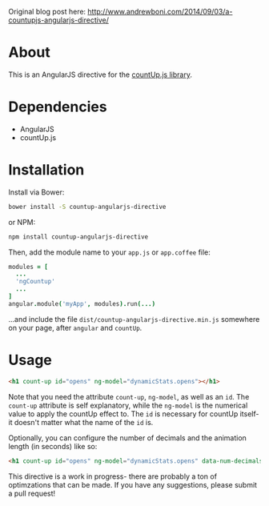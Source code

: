 Original blog post here: http://www.andrewboni.com/2014/09/03/a-countupjs-angularjs-directive/

# About
This is an AngularJS directive for the [countUp.js library](http://inorganik.github.io/countUp.js/).

# Dependencies
- AngularJS
- countUp.js  

# Installation
Install via Bower:
```bash
bower install -S countup-angularjs-directive
```
or NPM:
```bash
npm install countup-angularjs-directive
```

Then, add the module name to your `app.js` or `app.coffee` file:
```coffeescript
modules = [
  ...
  'ngCountup'
  ...
]
angular.module('myApp', modules).run(...)
```

...and include the file `dist/countup-angularjs-directive.min.js` somewhere on your page, after `angular` and `countUp`.


# Usage
```html
<h1 count-up id="opens" ng-model="dynamicStats.opens"></h1>
```

Note that you need the attribute `count-up`, `ng-model`, as well as an `id`. The `count-up` attribute is self explanatory, while the `ng-model` is the numerical value to apply the countUp effect to. The `id` is necessary for countUp itself- it doesn't matter what the name of the `id` is.

Optionally, you can configure the number of decimals and the animation length (in seconds) like so:

```html
<h1 count-up id="opens" ng-model="dynamicStats.opens" data-num-decimals="2" data-animation-length="10"></h1>
```

This directive is a work in progress- there are probably a ton of optimzations that can be made. If you have any suggestions, please submit a pull request!


